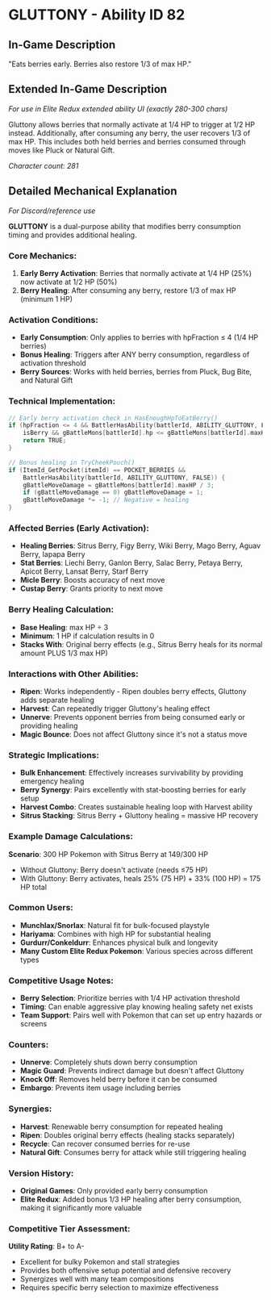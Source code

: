 # GLUTTONY - Ability ID 82

## In-Game Description
"Eats berries early. Berries also restore 1/3 of max HP."

## Extended In-Game Description
*For use in Elite Redux extended ability UI (exactly 280-300 chars)*

Gluttony allows berries that normally activate at 1/4 HP to trigger at 1/2 HP instead. Additionally, after consuming any berry, the user recovers 1/3 of max HP. This includes both held berries and berries consumed through moves like Pluck or Natural Gift.

*Character count: 281*

## Detailed Mechanical Explanation
*For Discord/reference use*

**GLUTTONY** is a dual-purpose ability that modifies berry consumption timing and provides additional healing.

### Core Mechanics:
1. **Early Berry Activation**: Berries that normally activate at 1/4 HP (25%) now activate at 1/2 HP (50%)
2. **Berry Healing**: After consuming any berry, restore 1/3 of max HP (minimum 1 HP)

### Activation Conditions:
- **Early Consumption**: Only applies to berries with hpFraction ≤ 4 (1/4 HP berries)
- **Bonus Healing**: Triggers after ANY berry consumption, regardless of activation threshold
- **Berry Sources**: Works with held berries, berries from Pluck, Bug Bite, and Natural Gift

### Technical Implementation:
```c
// Early berry activation check in HasEnoughHpToEatBerry()
if (hpFraction <= 4 && BattlerHasAbility(battlerId, ABILITY_GLUTTONY, FALSE) && 
    isBerry && gBattleMons[battlerId].hp <= gBattleMons[battlerId].maxHP / 2) {
    return TRUE;
}

// Bonus healing in TryCheekPouch()
if (ItemId_GetPocket(itemId) == POCKET_BERRIES && 
    BattlerHasAbility(battlerId, ABILITY_GLUTTONY, FALSE)) {
    gBattleMoveDamage = gBattleMons[battlerId].maxHP / 3;
    if (gBattleMoveDamage == 0) gBattleMoveDamage = 1;
    gBattleMoveDamage *= -1; // Negative = healing
}
```

### Affected Berries (Early Activation):
- **Healing Berries**: Sitrus Berry, Figy Berry, Wiki Berry, Mago Berry, Aguav Berry, Iapapa Berry
- **Stat Berries**: Liechi Berry, Ganlon Berry, Salac Berry, Petaya Berry, Apicot Berry, Lansat Berry, Starf Berry
- **Micle Berry**: Boosts accuracy of next move
- **Custap Berry**: Grants priority to next move

### Berry Healing Calculation:
- **Base Healing**: max HP ÷ 3
- **Minimum**: 1 HP if calculation results in 0
- **Stacks With**: Original berry effects (e.g., Sitrus Berry heals for its normal amount PLUS 1/3 max HP)

### Interactions with Other Abilities:
- **Ripen**: Works independently - Ripen doubles berry effects, Gluttony adds separate healing
- **Harvest**: Can repeatedly trigger Gluttony's healing effect
- **Unnerve**: Prevents opponent berries from being consumed early or providing healing
- **Magic Bounce**: Does not affect Gluttony since it's not a status move

### Strategic Implications:
- **Bulk Enhancement**: Effectively increases survivability by providing emergency healing
- **Berry Synergy**: Pairs excellently with stat-boosting berries for early setup
- **Harvest Combo**: Creates sustainable healing loop with Harvest ability
- **Sitrus Stacking**: Sitrus Berry + Gluttony healing = massive HP recovery

### Example Damage Calculations:
**Scenario**: 300 HP Pokemon with Sitrus Berry at 149/300 HP
- Without Gluttony: Berry doesn't activate (needs ≤75 HP)
- With Gluttony: Berry activates, heals 25% (75 HP) + 33% (100 HP) = 175 HP total

### Common Users:
- **Munchlax/Snorlax**: Natural fit for bulk-focused playstyle
- **Hariyama**: Combines with high HP for substantial healing
- **Gurdurr/Conkeldurr**: Enhances physical bulk and longevity
- **Many Custom Elite Redux Pokemon**: Various species across different types

### Competitive Usage Notes:
- **Berry Selection**: Prioritize berries with 1/4 HP activation threshold
- **Timing**: Can enable aggressive play knowing healing safety net exists
- **Team Support**: Pairs well with Pokemon that can set up entry hazards or screens

### Counters:
- **Unnerve**: Completely shuts down berry consumption
- **Magic Guard**: Prevents indirect damage but doesn't affect Gluttony
- **Knock Off**: Removes held berry before it can be consumed
- **Embargo**: Prevents item usage including berries

### Synergies:
- **Harvest**: Renewable berry consumption for repeated healing
- **Ripen**: Doubles original berry effects (healing stacks separately)
- **Recycle**: Can recover consumed berries for re-use
- **Natural Gift**: Consumes berry for attack while still triggering healing

### Version History:
- **Original Games**: Only provided early berry consumption
- **Elite Redux**: Added bonus 1/3 HP healing after berry consumption, making it significantly more valuable

### Competitive Tier Assessment:
**Utility Rating**: B+ to A-
- Excellent for bulky Pokemon and stall strategies
- Provides both offensive setup potential and defensive recovery
- Synergizes well with many team compositions
- Requires specific berry selection to maximize effectiveness